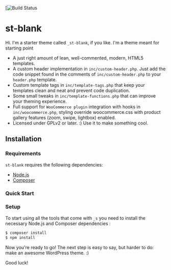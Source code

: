 [![Build Status](https://sangtuah.com/)

st-blank
===

Hi. I'm a starter theme called `_st-blank`, if you like. I'm a theme meant for starting point

* A just right amount of lean, well-commented, modern, HTML5 templates.
* A custom header implementation in `inc/custom-header.php`. Just add the code snippet found in the comments of `inc/custom-header.php` to your `header.php` template.
* Custom template tags in `inc/template-tags.php` that keep your templates clean and neat and prevent code duplication.
* Some small tweaks in `inc/template-functions.php` that can improve your theming experience.
* Full support for `WooCommerce plugin` integration with hooks in `inc/woocommerce.php`, styling override woocommerce.css with product gallery features (zoom, swipe, lightbox) enabled.
* Licensed under GPLv2 or later. :) Use it to make something cool.

Installation
---------------

### Requirements

`st-blank` requires the following dependencies:

- [Node.js](https://nodejs.org/)
- [Composer](https://getcomposer.org/)

### Quick Start

### Setup

To start using all the tools that come with `_s`  you need to install the necessary Node.js and Composer dependencies :

```sh
$ composer install
$ npm install
```

Now you're ready to go! The next step is easy to say, but harder to do: make an awesome WordPress theme. :)

Good luck!
